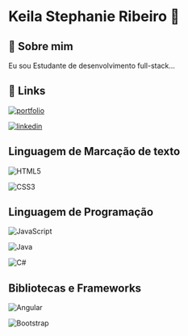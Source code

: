 
# Keila Stephanie Ribeiro  👋


## 🚀 Sobre mim
Eu sou Estudante de desenvolvimento full-stack...


## 🔗 Links
[![portfolio](https://img.shields.io/badge/my_portfolio-000?style=for-the-badge&logo=ko-fi&logoColor=white)](https://github.com/keilastephanie/)

[![linkedin](https://img.shields.io/badge/linkedin-0A66C2?style=for-the-badge&logo=linkedin&logoColor=white)](https://www.linkedin.com/in/keila-stephanie/)



## Linguagem  de Marcação de texto
![HTML5](https://img.shields.io/badge/HTML5-000?style=for-the-badge&logo=html5)

![CSS3](https://img.shields.io/badge/CSS3-000?style=for-the-badge&logo=css3&logoColor=264CE4) 
## Linguagem de Programação 

![JavaScript](https://img.shields.io/badge/JavaScript-000?style=for-the-badge&logo=javascript)

![Java](https://img.shields.io/badge/Java-000?style=for-the-badge&logo=java)

![C#](https://img.shields.io/badge/C%23-000?style=for-the-badge&logo=c-sharp&logoColor=823085)

## Bibliotecas e Frameworks
![Angular](https://img.shields.io/badge/Angular-000?style=for-the-badge&logo=angular&logoColor=C3002F) 

![Bootstrap](https://img.shields.io/badge/bootstrap-000.svg?style=for-the-badge&logo=bootstrap&logoColor=whi)




